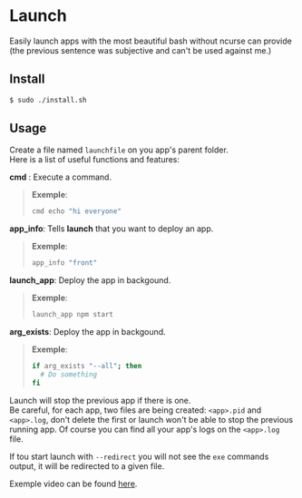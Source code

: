# Launch

Easily launch apps with the most beautiful bash without ncurse can provide (the previous sentence was subjective and can't be used against me.)  
  
## Install
```bash
$ sudo ./install.sh
```
  
## Usage
Create a file named `launchfile` on you app's parent folder.  
Here is a list of useful functions and features:

**cmd** : Execute a command.  
> **Exemple**:  
> ```bash
> cmd echo "hi everyone"
> ```  

**app_info**: Tells **launch** that you want to deploy an app.
> **Exemple**:  
> ```bash
> app_info "front"
> ```  

**launch_app**: Deploy the app in backgound.
> **Exemple**:  
> ```bash
> launch_app npm start
> ```  

**arg_exists**: Deploy the app in backgound.
> **Exemple**:  
> ```bash
> if arg_exists "--all"; then
>   # Do something
> fi
> ```  

Launch will stop the previous app if there is one.  
Be careful, for each app, two files are being created: `<app>.pid` and `<app>.log`, don't delete the first or launch won't be able to stop the previous running app. Of course you can find all your app's logs on the `<app>.log` file.  

If tou start launch with `--redirect` you will not see the `exe` commands output, it will be redirected to a given file.  

Exemple video can be found [here](.github/launch.mp4).
